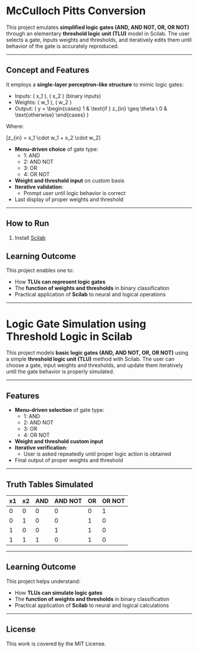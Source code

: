 # McCulloch Pitts Conversion
This project emulates **simplified logic gates (AND, AND NOT, OR, OR NOT)** through an elementary **threshold logic unit (TLU)** model in Scilab. The user selects a gate, inputs weights and thresholds, and iteratively edits them until behavior of the gate is accurately reproduced.

---


##  Concept and Features
It employs a **single-layer perceptron-like structure** to mimic logic gates:

- Inputs: \( x_1 \), \( x_2 \) (binary inputs)
- Weights: \( w_1 \), \( w_2 \)
- Output:
  \( y = 
  \begin{cases}
  1 & 
  \text{if } z_{in} \geq \theta \\
  0 & 
  \text{otherwise}
  \end{cases}
\) 

Where:

\[z_{in} = x_1 \cdot w_1 + x_2 \cdot w_2\]
- **Menu-driven choice** of gate type:
  - 1: AND
  - 2: AND NOT
  - 3: OR
  - 4: OR NOT
- **Weight and threshold input** on custom basis
- **Iterative validation**:
  - Prompt user until logic behavior is correct
- Last display of proper weights and threshold

---

##  How to Run

1. Install [Scilab](https://www.scilab.org/)

## Learning Outcome

This project enables one to:
- How **TLUs can represent logic gates**
- The **function of weights and thresholds** in binary classification
- Practical application of **Scilab** to neural and logical operations
--- 

# Logic Gate Simulation using Threshold Logic in Scilab

This project models **basic logic gates (AND, AND NOT, OR, OR NOT)** using a simple **threshold logic unit (TLU)** method with Scilab. The user can choose a gate, input weights and thresholds, and update them iteratively until the gate behavior is properly simulated.

---

##  Features

- **Menu-driven selection** of gate type:
  - 1: AND
  - 2: AND NOT
  - 3: OR
  - 4: OR NOT
- **Weight and threshold custom input**
- **Iterative verification**:
  - User is asked repeatedly until proper logic action is obtained
- Final output of proper weights and threshold

---

## Truth Tables Simulated

| x1 | x2 | AND | AND NOT | OR | OR NOT |
|----|----|-----|----------|----|--------|
| 0  | 0  |  0  |    0     | 0  |   1    |
| 0  | 1  |  0  |    0     | 1  |   0
| 1  | 0  |  0  |    1     | 1  |   0    |
| 1  | 1  |  1  |    0     | 1  |   0    |

---

## Learning Outcome

This project helps understand:
- How **TLUs can simulate logic gates**
- The **function of weights and thresholds** in binary classification
- Practical application of **Scilab** to neural and logical calculations

---

## License

This work is covered by the MIT License.
